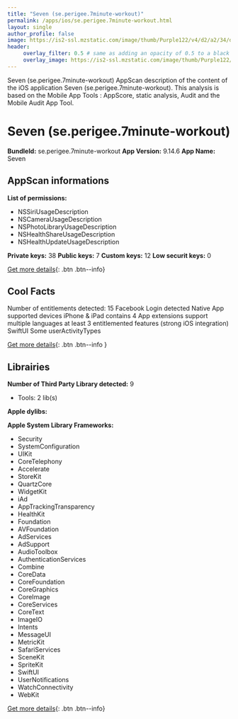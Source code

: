 ```yaml
---
title: "Seven (se.perigee.7minute-workout)"
permalink: /apps/ios/se.perigee.7minute-workout.html
layout: single
author_profile: false
image: https://is2-ssl.mzstatic.com/image/thumb/Purple122/v4/d2/a2/34/d2a234ec-38b7-0879-cb78-3a6c01e90aa4/AppIcon-0-1x_U007emarketing-0-7-0-0-P3-GLES2_U002c0-85-220.png/512x512bb.jpg
header: 
     overlay_filter: 0.5 # same as adding an opacity of 0.5 to a black background
     overlay_image: https://is2-ssl.mzstatic.com/image/thumb/Purple122/v4/d2/a2/34/d2a234ec-38b7-0879-cb78-3a6c01e90aa4/AppIcon-0-1x_U007emarketing-0-7-0-0-P3-GLES2_U002c0-85-220.png/512x512bb.jpg
---
```

Seven (se.perigee.7minute-workout) AppScan description of the content of the iOS application Seven (se.perigee.7minute-workout). This analysis is based on the Mobile App Tools : AppScore, static analysis, Audit and the Mobile Audit App Tool.

# Seven (se.perigee.7minute-workout)

**BundleId:** se.perigee.7minute-workout
**App Version:** 9.14.6
**App Name:** Seven


## AppScan informations 

**List of permissions:** 
- NSSiriUsageDescription
- NSCameraUsageDescription
- NSPhotoLibraryUsageDescription
- NSHealthShareUsageDescription
- NSHealthUpdateUsageDescription
  
  
**Private keys:** 38
**Public keys:** 7
**Custom keys:** 12
**Low securit keys:** 0
  
[Get more details](/pricing.html){: .btn .btn--info}

## Cool Facts

Number of entitlements detected: 15
Facebook Login detected
Native App
supported devices iPhone & iPad
contains 4 App extensions
support multiple languages
at least 3 entitlemented features (strong iOS integration)
SwiftUI
Some userActivityTypes
  
[Get more details](/pricing.html){: .btn .btn--info }

## Librairies 
**Number of Third Party Library detected:** 9
- Tools: 2 lib(s)


**Apple dylibs:**


**Apple System Library Frameworks:**
- Security
- SystemConfiguration
- UIKit
- CoreTelephony
- Accelerate
- StoreKit
- QuartzCore
- WidgetKit
- iAd
- AppTrackingTransparency
- HealthKit
- Foundation
- AVFoundation
- AdServices
- AdSupport
- AudioToolbox
- AuthenticationServices
- Combine
- CoreData
- CoreFoundation
- CoreGraphics
- CoreImage
- CoreServices
- CoreText
- ImageIO
- Intents
- MessageUI
- MetricKit
- SafariServices
- SceneKit
- SpriteKit
- SwiftUI
- UserNotifications
- WatchConnectivity
- WebKit


  
[Get more details](/pricing.html){: .btn .btn--info}

